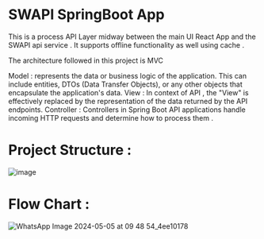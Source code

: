 # SWAPI SpringBoot App

This is a process API Layer midway between the main UI React App and the SWAPI api service . 
It supports offline functionality as well using cache .

The architecture followed in this project is MVC

Model : represents the data or business logic of the application. This can include entities, DTOs (Data Transfer Objects), or any other objects that encapsulate the application's data.
View : In context of API , the "View" is effectively replaced by the representation of the data returned by the API endpoints.
Controller :  Controllers in Spring Boot API applications handle incoming HTTP requests and determine how to process them . 

# Project Structure : 

![image](https://github.com/vaibhavdikha2206/swapiapp-spring/assets/56227319/2a6f5951-e94f-4992-8c89-512c4a0e44b6)

# Flow Chart : 

![WhatsApp Image 2024-05-05 at 09 48 54_4ee10178](https://github.com/vaibhavdikha2206/swapiapp-spring/assets/56227319/ffa894bf-0588-43db-811c-9e9f3c534719)


